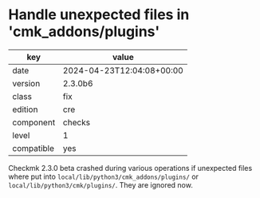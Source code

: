 [//]: # (werk v2)
# Handle unexpected files in 'cmk_addons/plugins'

key        | value
---------- | ---
date       | 2024-04-23T12:04:08+00:00
version    | 2.3.0b6
class      | fix
edition    | cre
component  | checks
level      | 1
compatible | yes

Checkmk 2.3.0 beta crashed during various operations if unexpected files where
put into `local/lib/python3/cmk_addons/plugins/` or `local/lib/python3/cmk/plugins/`.
They are ignored now.
